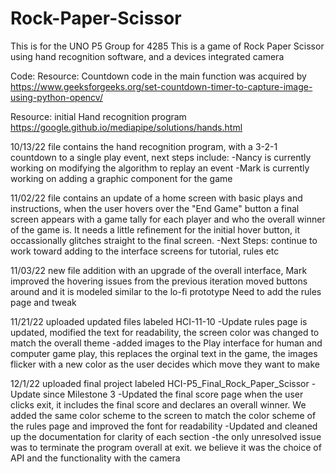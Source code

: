 # Rock-Paper-Scissor
This is for the UNO P5 Group for 4285
This is a game of Rock Paper Scissor using hand recognition software, and a devices integrated camera

Code:
Resource: Countdown code in the main function was acquired by
https://www.geeksforgeeks.org/set-countdown-timer-to-capture-image-using-python-opencv/

Resource: initial Hand recognition program
https://google.github.io/mediapipe/solutions/hands.html

10/13/22 file contains the hand recognition program, with a 3-2-1 countdown to a single play event, next steps include:
  -Nancy is currently working on modifying the algorithm to replay an event
  -Mark is currently working on adding a graphic component for the game

11/02/22 file contains an update of a home screen with basic plays and instructions, when the user hovers over
  the "End Game" button a final screen appears with a game tally for each player and who the overall winner
  of the game is.
  It needs a little refinement for the initial hover button, it occassionally glitches straight to the final
  screen. 
  -Next Steps: continue to work toward adding to the interface screens for tutorial, rules etc

11/03/22 new file addition with an upgrade of the overall interface, Mark improved the hovering issues from the previous iteration
  moved buttons around and it is modeled similar to the lo-fi prototype
  Need to add the rules page and tweak
  
11/21/22 uploaded updated files labeled HCI-11-10 
  -Update rules page is updated, modified the text for readability, the screen color was changed to match the overall theme
  -added images to the Play interface for human and computer game play, this replaces the orginal text in the game, the images flicker with a new color as the user decides which move they want to make

12/1/22 uploaded final project labeled HCI-P5_Final_Rock_Paper_Scissor
 -Update since Milestone 3 
  -Updated the final score page when the user clicks exit, it includes the final score and declares an overall winner. We added the same color scheme to the screen to match the color scheme of the rules page and improved the font for readability
  -Updated and cleaned up the documentation for clarity of each section
  -the only unresolved issue was to terminate the program overall at exit. we believe it was the choice of API and the functionality with the camera
  
  
